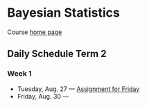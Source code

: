 # Bayesian Statistics

Course [home page](./)

## Daily Schedule Term 2

### Week 1

* Tuesday, Aug. 27 &mdash; [Assignment for Friday](./assignments/AssignmentFor2024-08-30.nb.pdf)
* Friday, Aug. 30 &mdash;
